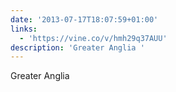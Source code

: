 ```yaml
---
date: '2013-07-17T18:07:59+01:00'
links:
  - 'https://vine.co/v/hmh29q37AUU'
description: 'Greater Anglia '
---
```

Greater Anglia 

